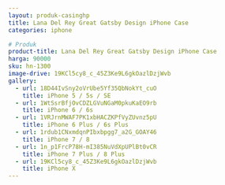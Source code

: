 ```yaml
---
layout: produk-casinghp
title: Lana Del Rey Great Gatsby Design iPhone Case
categories: iphone

# Produk
product-title: Lana Del Rey Great Gatsby Design iPhone Case
harga: 90000
sku: hn-1300
image-drive: 19KCl5cy8_c_45Z3Ke9L6gkOazlDzjWvb
gallery:
  - url: 18D44IvSny2oVrUbe5Yf35QbNokYt_cuO
    title: iPhone 5 / 5s / SE
  - url: 1WtSsrBfjOvCDZLGVuNGaM0pkuKaEO9rb
    title: iPhone 6 / 6s
  - url: 1VRJrnMWAF7PK1xbHACZKPfVyZUvnz5pU
    title: iPhone 6 Plus / 6s Plus
  - url: 1rdub1CNxmdqnPIbxbpgg7_a2G_GOAY46
    title: iPhone 7 / 8
  - url: 1n_p1FrcP78H-mI385NuVdXpUPlBt0vCR
    title: iPhone 7 Plus / 8 Plus
  - url: 19KCl5cy8_c_45Z3Ke9L6gkOazlDzjWvb
    title: iPhone X
---
```

